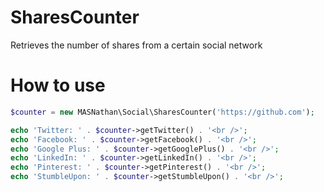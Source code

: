 SharesCounter
=============

Retrieves the number of shares from a certain social network

How to use
==========

```php
$counter = new MASNathan\Social\SharesCounter('https://github.com');

echo 'Twitter: ' . $counter->getTwitter() . '<br />';
echo 'Facebook: ' . $counter->getFacebook() . '<br />';
echo 'Google Plus: ' . $counter->getGooglePlus() . '<br />';
echo 'LinkedIn: ' . $counter->getLinkedIn() . '<br />';
echo 'Pinterest: ' . $counter->getPinterest() . '<br />';
echo 'StumbleUpon: ' . $counter->getStumbleUpon() . '<br />';
```